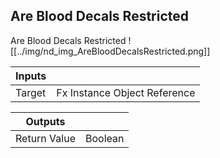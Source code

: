 ## Are Blood Decals Restricted
Are Blood Decals Restricted
![[../img/nd_img_AreBloodDecalsRestricted.png]]

|Inputs||
|--|--|
| Target | Fx Instance Object Reference |

|Outputs||
|--|--|
| Return Value | Boolean |
